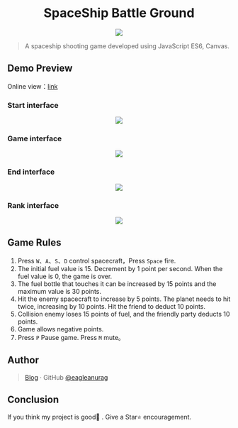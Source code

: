 <h1 align="center">
    SpaceShip Battle Ground
</h1>
<p align="center">
    <img src="https://user-images.githubusercontent.com/22770735/91629388-65ecf780-e9e6-11ea-815e-6639682e7345.png">
</p>


> A spaceship shooting game developed using JavaScript ES6, Canvas.


## Demo Preview

Online view：[link]()

### Start interface

</h1>
<p align="center">
    <img src="https://user-images.githubusercontent.com/22770735/91629390-684f5180-e9e6-11ea-8aa6-43f9956b99c5.png">
</p>

### Game interface

</h1>
<p align="center">
    <img src="https://user-images.githubusercontent.com/22770735/91629389-671e2480-e9e6-11ea-9e92-ccb2ea0c773a.png">
</p>

### End interface

</h1>
<p align="center">
    <img src="https://user-images.githubusercontent.com/22770735/91629388-65ecf780-e9e6-11ea-815e-6639682e7345.png">
</p>

### Rank interface

</h1>
<p align="center">
    <img src="https://user-images.githubusercontent.com/22770735/91629392-6a191500-e9e6-11ea-8d88-8544d89d7014.png">
</p>

## Game Rules

1. Press  `W`、`A`、`S`、`D` control spacecraft，Press `Space` fire.
2. The initial fuel value is 15. Decrement by 1 point per second. When the fuel value is 0, the game is over.
3. The fuel bottle that touches it can be increased by 15 points and the maximum value is 30 points.
4. Hit the enemy spacecraft to increase by 5 points. The planet needs to hit twice, increasing by 10 points. Hit the friend to deduct 10 points.
5. Collision enemy loses 15 points of fuel, and the friendly party deducts 10 points.
6. Game allows negative points.
7. Press `P` Pause game. Press `M` mute。

## Author

> [Blog](https://eagleanurag.blogspot.com/) · GitHub [@eagleanurag](https://github.com/eagleanurag)

## Conclusion

If you think my project is good👏 . Give a Star⭐ encouragement.
